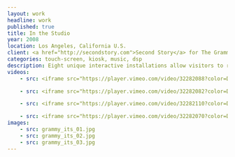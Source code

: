 ```yaml
---
layout: work
headline: work
published: true
title: In the Studio
year: 2008
location: Los Angeles, California U.S.
client: <a href="http://secondstory.com">Second Story</a> for The Grammy Museum
categories: touch-screen, kiosk, music, dsp
description: Eight unique interactive installations allow visitors to record, mix, master and re-mix music with guidance provided by Grammy Award winning producers and engineers
videos:
    - src: <iframe src="https://player.vimeo.com/video/32282088?color=D6A34B" width="1024" height="576" frameborder="0" webkitallowfullscreen mozallowfullscreen allowfullscreen></iframe>

    - src: <iframe src="https://player.vimeo.com/video/32282082?color=D6A34B" width="1024" height="576" frameborder="0" webkitallowfullscreen mozallowfullscreen allowfullscreen></iframe>

    - src: <iframe src="https://player.vimeo.com/video/32282110?color=D6A34B" width="1024" height="576" frameborder="0" webkitallowfullscreen mozallowfullscreen allowfullscreen></iframe>

    - src: <iframe src="https://player.vimeo.com/video/32282070?color=D6A34B" width="1024" height="576" frameborder="0" webkitallowfullscreen mozallowfullscreen allowfullscreen></iframe><p>Courtesy of <a href="https://vimeo.com/secondstory">Second Story</a></p>
images:
    - src: grammy_its_01.jpg
    - src: grammy_its_02.jpg
    - src: grammy_its_03.jpg
---
```

